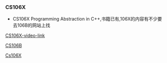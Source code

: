 ### CS106X
- CS106X Programming Abstraction in C++,书籍已有,106X的内容有不少要去106B的网站上找

[CS106X-video-link](https://www.bilibili.com/video/BV1PK411A7S4?from=search&seid=14522390602865125188)

[CS106B](https://web.stanford.edu/class/cs106b/)

[Cs106X](https://web.stanford.edu/class/cs106x/)